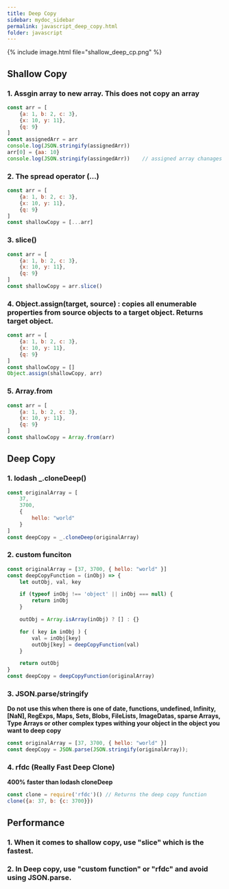 ```yaml
---
title: Deep Copy
sidebar: mydoc_sidebar
permalink: javascript_deep_copy.html
folder: javascript
---
```


{% include image.html file="shallow_deep_cp.png" %}

## Shallow Copy

### 1. Assgin array to new array. This does not copy an array

```javascript
const arr = [
    {a: 1, b: 2, c: 3},
    {x: 10, y: 11},
    {q: 9}
]
const assignedArr = arr
console.log(JSON.stringify(assignedArr))
arr[0] = {aa: 10}
console.log(JSON.stringify(assingedArr))    // assigned array chanages when the elements in orginal array changes !!! 
```

### 2. The spread operator (...)

```javascript
const arr = [
    {a: 1, b: 2, c: 3},
    {x: 10, y: 11},
    {q: 9}
]
const shallowCopy = [...arr]
```

### 3. slice()

```javascript
const arr = [
    {a: 1, b: 2, c: 3},
    {x: 10, y: 11},
    {q: 9}
]
const shallowCopy = arr.slice()
```

### 4. Object.assign(target, source) : copies all enumerable properties from source objects to a target object. Returns target object.

```javascript
const arr = [
    {a: 1, b: 2, c: 3},
    {x: 10, y: 11},
    {q: 9}
]
const shallowCopy = []
Object.assign(shallowCopy, arr)
```

### 5. Array.from

```javascript
const arr = [
    {a: 1, b: 2, c: 3},
    {x: 10, y: 11},
    {q: 9}
]
const shallowCopy = Array.from(arr)
```
## Deep Copy

### 1. lodash _.cloneDeep()

```javascript
const originalArray = [
    37, 
    3700, 
    { 
        hello: "world" 
    }
]
const deepCopy = _.cloneDeep(originalArray)
```

### 2. custom funciton

```javascript
const originalArray = [37, 3700, { hello: "world" }]
const deepCopyFunction = (inObj) => {
    let outObj, val, key

    if (typeof inObj !== 'object' || inObj === null) {
        return inObj
    }

    outObj = Array.isArray(inObj) ? [] : {}

    for ( key in inObj ) {
        val = inObj[key]
        outObj[key] = deepCopyFunction(val)
    }

    return outObj
}
const deepCopy = deepCopyFunction(originalArray)
```

### 3. JSON.parse/stringify

**Do not use this when there is one of date, functions, undefined, Infinity, [NaN], RegExps, Maps, Sets, Blobs, FileLists, ImageDatas,
sparse Arrays, Type Arrays or other complex types withing your object in the object you want to deep copy**

```javascript
const originalArray = [37, 3700, { hello: "world" }]
const deepCopy = JSON.parse(JSON.stringify(originalArray));
```

### 4. rfdc (Really Fast Deep Clone)

**400% faster than lodash cloneDeep**

```javascript
const clone = require('rfdc')() // Returns the deep copy function
clone({a: 37, b: {c: 3700}})
```

## Performance

### 1. When it comes to shallow copy, use "slice" which is the fastest.
### 2. In Deep copy, use "custom function" or "rfdc" and avoid using JSON.parse.
